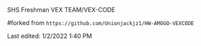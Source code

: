 SHS Freshman VEX TEAM/VEX-CODE

#forked from ``https://github.com/Unionjackjz1/HW-AMOGO-VEXCODE``

Last edited: 1/2/2022 1:40 PM
